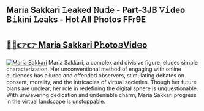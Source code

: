 ## Maria Sakkari 𝙻eaked 𝙽u𝚍e - Part-3JB 𝚅𝚒deo B𝚒kini 𝙻eaks - Hot All 𝙿hotos FFr9E

# <h2><a href="http://ld6zsv0.urlbe.top/?page=Maria+Sakkari">🔗🔗👉👉 Maria Sakkari P𝚑oto𝚜Vid𝚎o</a></h2>

[![Maria Sakkari](https://i.imgur.com/eBuTRDB.gif)](http://ld6zsv0.urlbe.top/?page=Maria+Sakkari)
Maria Sakkari, a complex and divisive figure, eludes simple characterization. Her unconventional method of engaging with online audiences has allured and offended observers, stimulating debates on consent, morality, and the intricacies of virtual societies. Though her future plans are unclear, her role in redefining the digital sphere is unquestionable. With unwavering dedication and undeniable charm, Maria Sakkari progress in the virtual landscape is unstoppable.
